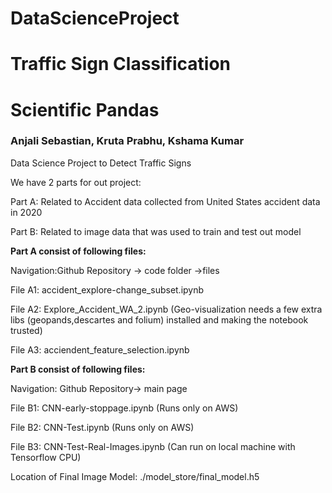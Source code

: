 # DataScienceProject
# Traffic Sign Classification
# Scientific Pandas
### Anjali Sebastian, Kruta Prabhu, Kshama Kumar
Data Science Project to Detect Traffic Signs


We have 2 parts for out project:


Part A: Related to Accident data collected from United States accident data in 2020


Part B: Related to image data that was used to train and test out model




**Part A consist of following files:**


Navigation:Github Repository -> code folder ->files


File A1: accident_explore-change_subset.ipynb


File A2: Explore_Accident_WA_2.ipynb
(Geo-visualization needs a few extra libs (geopands,descartes and folium) installed and making the notebook trusted)


File A3: acciendent_feature_selection.ipynb





**Part B consist of following files:**


Navigation: Github Repository-> main page


File B1: CNN-early-stoppage.ipynb
(Runs only on AWS)

File B2: CNN-Test.ipynb
(Runs only on AWS)

File B3: CNN-Test-Real-Images.ipynb
(Can run on local machine with Tensorflow CPU)

Location of Final Image Model: ./model_store/final_model.h5








